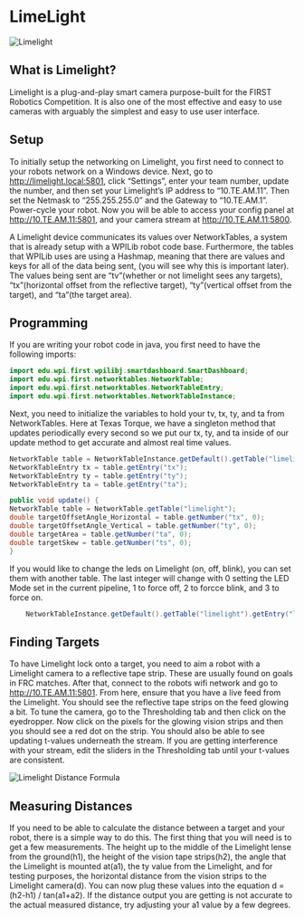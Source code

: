 # LimeLight

![Limelight](/static/imgs/vendors/limelight.png)

## What is Limelight?

Limelight is a plug-and-play smart camera purpose-built for the FIRST Robotics Competition. It is also one of the most effective and easy to use cameras with arguably the simplest and easy to use user interface.

## Setup

To initially setup the networking on Limelight, you first need to connect to your robots network on a Windows device. Next, go to http://limelight.local:5801, click “Settings”, enter your team number, update the number, and then set your Limelight’s IP address to “10.TE.AM.11”. Then set the Netmask to “255.255.255.0” and the Gateway to “10.TE.AM.1”. Power-cycle your robot. Now you will be able to access your config panel at http://10.TE.AM.11:5801, and your camera stream at http://10.TE.AM.11:5800.

A Limelight device communicates its values over NetworkTables, a system that is already setup with a WPILib robot code base. Furthermore, the tables that WPILib uses are using a Hashmap, meaning that there are values and keys for all of the data being sent, (you will see why this is important later). The values being sent are “tv”(whether or not limelight sees any targets), “tx”(horizontal offset from the reflective target), “ty”(vertical offset from the target), and “ta”(the target area).

## Programming

If you are writing your robot code in java, you first need to have the following imports:

```java
import edu.wpi.first.wpilibj.smartdashboard.SmartDashboard;
import edu.wpi.first.networktables.NetworkTable;
import edu.wpi.first.networktables.NetworkTableEntry;
import edu.wpi.first.networktables.NetworkTableInstance;
```

Next, you need to initialize the variables to hold your tv, tx, ty, and ta from NetworkTables. Here at Texas Torque, we have a singleton method that updates periodically every second so we put our tx, ty, and ta inside of our update method to get accurate and almost real time values.

```java
NetworkTable table = NetworkTableInstance.getDefault().getTable("limelight");
NetworkTableEntry tx = table.getEntry("tx");
NetworkTableEntry ty = table.getEntry("ty");
NetworkTableEntry ta = table.getEntry("ta");

public void update() {
NetworkTable table = NetworkTable.getTable("limelight");
double targetOffsetAngle_Horizontal = table.getNumber("tx", 0);
double targetOffsetAngle_Vertical = table.getNumber("ty", 0);
double targetArea = table.getNumber("ta", 0);
double targetSkew = table.getNumber("ts", 0);
}
```

If you would like to change the leds on Limelight (on, off, blink), you can set them with another table. The last integer will change with 0 setting the LED Mode set in the current pipeline, 1 to force off, 2 to forcce blink, and 3 to force on.

```java
    NetworkTableInstance.getDefault().getTable("limelight").getEntry("ledMode").forceSetNumber(3);
```

## Finding Targets
To have Limelight lock onto a target, you need to aim a robot with a Limelight camera to a reflective tape strip. These are usually found on goals in FRC matches. After that, connect to the robots wifi network and go to http://10.TE.AM.11:5801. From here, ensure that you have a live feed from the Limelight. You should see the reflective tape strips on the feed glowing a bit. To tune the camera, go to the Thresholding tab and then click on the eyedropper. Now click on the pixels for the glowing vision strips and then you should see a red dot on the strip. You should also be able to see updating t-values underneath the stream. If you are getting interference with your stream, edit the sliders in the Thresholding tab until your t-values are consistent.

![Limelight Distance Formula](/static/imgs/vendors/LimelightDistance.jpg)

## Measuring Distances
If you need to be able to calculate the distance between a target and your robot, there is a simple way to do this. The first thing that you will need is to get a few measurements. The height up to the middle of the Limelight lense from the ground(h1), the height of the vision tape strips(h2), the angle that the Limelight is mounted at(a1), the ty value from the Limelight, and for testing purposes, the horizontal distance from the vision strips to the Limelight camera(d). You can now plug these values into the equation d = (h2-h1) / tan(a1+a2). If the distance output you are getting is not accurate to the actual measured distance, try adjusting your a1 value by a few degrees.
